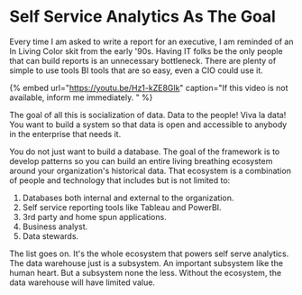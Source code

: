 # Self Service Analytics As The Goal

Every time I am asked to write a report for an executive, I am reminded of an In Living Color skit from the early '90s. Having IT folks be the only people that can build reports is an unnecessary bottleneck. There are plenty of simple to use tools BI tools that are so easy, even a CIO could use it. 

{% embed url="https://youtu.be/Hz1-kZE8Glk" caption="If this video is not available, inform me immediately. " %}

The goal of all this is socialization of data. Data to the people! Viva la data! You want to build a system so that data is open and accessible to anybody in the enterprise that needs it.

You do not just want to build a database. The goal of the framework is to develop patterns so you can build an entire living breathing ecosystem around your organization's historical data. That ecosystem is a combination of people and technology that includes but is not limited to:

1. Databases both internal and external to the organization.
2. Self service reporting tools like Tableau and PowerBI. 
3. 3rd party and home spun applications.
4. Business analyst.
5. Data stewards.

The list goes on. It's the whole ecosystem that powers self serve analytics. The data warehouse just is a subsystem. An important subsystem like the human heart. But a subsystem none the less. Without the ecosystem, the data warehouse will have limited value.

